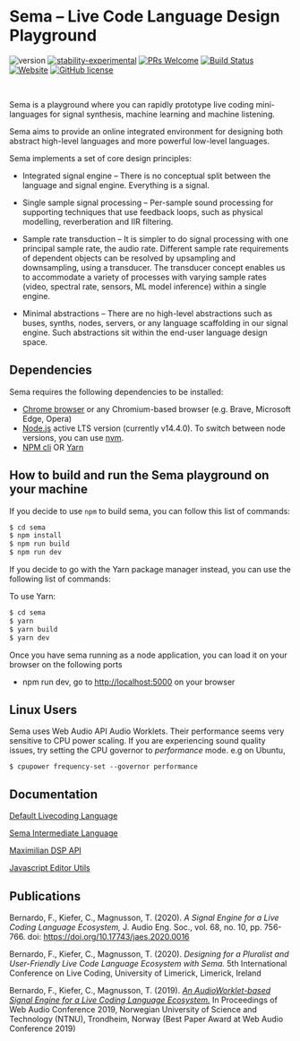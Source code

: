 
# Sema – Live Code Language Design Playground #
![version](https://img.shields.io/badge/version-0.7.0-red)
[![stability-experimental](https://img.shields.io/badge/stability-experimental-orange.svg)](https://github.com/emersion/stability-badges#experimental)
[![PRs Welcome](https://img.shields.io/badge/PRs-welcome-yellow.svg)](https://github.com/mimic-sussex/eppEditor/blob/master/CONTRIBUTING.md)
[![Build Status](https://travis-ci.com/mimic-sussex/sema.svg?branch=master)](https://travis-ci.com/mimic-sussex/sema)
[![Website](https://img.shields.io/website?url=https%3A%2F%2Fsema.codes)](https://sema.codes)
[![GitHub license](https://img.shields.io/badge/license-MIT-blue.svg)](https://github.com/mimic-sussex/sema/blob/master/LICENSE)


<br />

Sema is a playground where you can rapidly prototype live coding mini-languages for signal synthesis, machine learning and machine listening.

Sema aims to provide an online integrated environment for designing both abstract high-level languages and more powerful low-level languages.

Sema implements a set of core design principles:

* Integrated signal engine – There is no conceptual split between the language and signal engine. Everything is a signal.

* Single sample signal processing – Per-sample sound processing for supporting techniques that use feedback loops, such as physical modelling, reverberation and IIR filtering.

* Sample rate transduction – It is simpler to do signal processing with one principal sample rate, the audio rate. Different sample rate requirements of dependent objects can be resolved by upsampling and downsampling, using a transducer. The transducer concept enables us to accommodate a variety of processes with varying sample rates (video, spectral rate, sensors, ML model inference) within a single engine.

* Minimal abstractions – There are no high-level abstractions such as buses, synths, nodes, servers, or any language scaffolding in our signal engine. Such abstractions sit within the end-user language design space.

## Dependencies

Sema requires the following dependencies to be installed:

 - [Chrome browser](https://www.google.com/chrome/) or any Chromium-based browser (e.g. Brave, Microsoft Edge, Opera)
 - [Node.js](https://nodejs.org/en/download/) active LTS version (currently v14.4.0). To switch between node versions, you can use [nvm](https://github.com/nvm-sh/nvm).
 - [NPM cli](https://docs.npmjs.com/cli/npm) OR [Yarn](https://yarnpkg.com/en/)

## How to build and run the Sema playground on your machine

If you decide to use `npm` to build sema, you can follow this list of commands:

```sh
$ cd sema
$ npm install
$ npm run build
$ npm run dev
```

If you decide to go with the Yarn package manager instead, you can use the following list of commands:


To use Yarn:
```sh
$ cd sema
$ yarn
$ yarn build
$ yarn dev
```

Once you have sema running as a node application, you can load it on your browser on the following ports
- npm run dev, go to [http://localhost:5000](http://localhost:5000) on your browser


## Linux Users

Sema uses Web Audio API Audio Worklets. Their performance seems very sensitive to CPU power scaling. If you are experiencing sound quality issues, try setting the CPU governor to *performance* mode. e.g on Ubuntu,

```$ cpupower frequency-set --governor performance```


## Documentation

[Default Livecoding Language](static/docs/default-livecoding-language.md)

[Sema Intermediate Language](static/docs/docs/sema-intermediate-language.md)

[Maximilian DSP API](static/docs/maximilian-dsp-api.md)

[Javascript Editor Utils](static/docs/javascript-editor-utils.md)

## Publications

Bernardo, F., Kiefer, C., Magnusson, T. (2020). *A Signal Engine for a Live Coding Language Ecosystem,* J. Audio Eng. Soc., vol. 68, no. 10, pp. 756-766. doi: https://doi.org/10.17743/jaes.2020.0016

Bernardo, F., Kiefer, C., Magnusson, T. (2020). *Designing for a Pluralist and User-Friendly Live Code Language Ecosystem with Sema.* 5th International Conference on Live Coding,
University of Limerick, Limerick, Ireland

Bernardo, F., Kiefer, C., Magnusson, T. (2019). [*An AudioWorklet-based Signal Engine for a Live Coding Language Ecosystem.*](https://www.ntnu.edu/documents/1282113268/1290797448/WAC2019-CameraReadySubmission-40.pdf) In Proceedings of Web Audio Conference 2019,
Norwegian University of Science and Technology (NTNU), Trondheim, Norway (Best Paper
Award at Web Audio Conference 2019)




